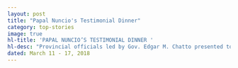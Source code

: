 ```yaml
---
layout: post
title: "Papal Nuncio's Testimonial Dinner"
category: top-stories
image: true
hl-title: 'PAPAL NUNCIO’S TESTIMONIAL DINNER '
hl-desc: "Provincial officials led by Gov. Edgar M. Chatto presented token key to Papal Nuncio Gabriele Giordano Caccio during honoring and testimonial dinner attended by provincial, city as well as national government officials, clergy, religious, and lay people. Also in photo are ( l to r) Ex-oficio Board Member Gloria B. Gementiza, Provincial Administrator AeDamalerio, City Mayor Baba Yap and wife, Jane Censoria, Board Members Abel Damalerio and Ricky Masamayor. (Photo: EDCOM)"
dated: March 11 - 17, 2018
---
```


